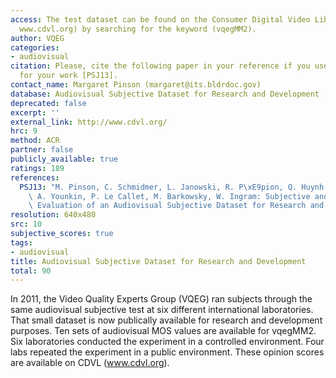 ```yaml
---
access: The test dataset can be found on the Consumer Digital Video Library (CDVL,
  www.cdvl.org) by searching for the keyword (vqegMM2).
author: VQEG
categories:
- audiovisual
citation: Please, cite the following paper in your reference if you use this database
  for your work [PSJ13].
contact_name: Margaret Pinson (margaret@its.bldrdoc.gov)
database: Audiovisual Subjective Dataset for Research and Development
deprecated: false
excerpt: ''
external_link: http://www.cdvl.org/
hrc: 9
method: ACR
partner: false
publicly_available: true
ratings: 189
references:
  PSJ13: "M. Pinson, C. Schmidmer, L. Janowski, R. P\xE9pion, Q. Huynh-Thu, P. Corriveau,\
    \ A. Younkin, P. Le Callet, M. Barkowsky, W. Ingram: Subjective and Objective\
    \ Evaluation of an Audiovisual Subjective Dataset for Research and Development."
resolution: 640x480
src: 10
subjective_scores: true
tags:
- audiovisual
title: Audiovisual Subjective Dataset for Research and Development
total: 90
---
```


In 2011, the Video Quality Experts Group (VQEG) ran subjects through the same audiovisual subjective test at six different international laboratories. That small dataset is now publically available for research and development purposes. Ten sets of audiovisual MOS values are available for vqegMM2. Six laboratories conducted the experiment in a controlled environment. Four labs repeated the experiment in a public environment. These opinion scores are available on CDVL (www.cdvl.org).